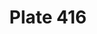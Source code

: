 ---
flag: 
order: '109'
pid: '416'
an: '11'
title: Plate 416
rev_year: 
_date: 2 octobre 1802
caption: Chevelure à demi Découverte.
translation: Half-covered hairstyle. (?)
student: Emily Cormack
keywords: Chevelure
column: 
flag_translation: 
permalink: /plates/416
layout: plate-page
---